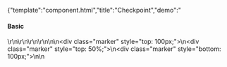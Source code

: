 {"template":"component.html","title":"Checkpoint","demo":"<h4>Basic</h4>\r\n\r\n<!-- START: FIRSTDEMO -->\r\n\r\n<style>\n  .check_container { background: #f9f9f9; overflow: hidden; }\n  .spacer { margin: 300px 0; border: 1px solid #eee; border-radius: 3px; height: 202px; margin: 300px auto; width: 302px; }\n  .checkpoint { background: #00bcd4; border-radius: 3px; color: #fff; height: 200px; line-height: 200px; margin: 0 auto; text-align: center; width: 300px; }\n\n  .marker {\n    position: fixed;\n    /*top: 50%;*/\n    right: 0;\n    left: 0;\n\n    width: 100%;\n    height: 1px;\n\n    background: red;\n    opacity: 0.2;\n  }\n</style>\n\n<div class=\"marker\" style=\"top: 100px;\"></div>\n<div class=\"marker\" style=\"top: 50%;\"></div>\n<div class=\"marker\" style=\"bottom: 100px;\"></div>\n\n<script>\n$(function() {\n  // $(\".checkpoint\").on(\"activate.checkpoint\", function() {\n  //   console.log(\"activate\", this);\n  // }).on(\"deactivate.checkpoint\", function() {\n  //   console.log(\"deactivate\", this);\n  // });\n\n  $(\".demo-checkpoint\").checkpoint({\n    // offset: -50,\n    intersect: 'middle-top',\n    reverse: true\n  });\n});\n</script>\n\r\n<!-- <div class=\"demo_container\">\n  <div class=\"demo_example\"> -->\n  <div class=\"spacer\">\n    <div class=\"checkpoint demo-checkpoint\" data-checkpoint-options='{\"offset\":-100,\"intersect\":\"top-top\"}' data-checkpoint-animation=\"fade-up\">Target</div>\n  </div>\n  <div class=\"spacer\">\n    <div class=\"checkpoint demo-checkpoint\" data-checkpoint-options='{\"offset\":0,\"intersect\":\"middle-middle\"}' data-checkpoint-animation=\"fade-up\">Target</div>\n  </div>\n  <div class=\"spacer\">\n    <div class=\"checkpoint demo-checkpoint\" data-checkpoint-options='{\"offset\":100,\"intersect\":\"bottom-bottom\"}' data-checkpoint-animation=\"fade-up\">Target</div>\n  </div>\n  <div class=\"check_container\">\n    <div class=\"spacer\">\n      <div class=\"checkpoint demo-checkpoint\" data-checkpoint-options='{\"offset\":100,\"intersect\":\"bottom-bottom\"}' data-checkpoint-animation=\"fade-up\" data-checkpoint-container=\".check_container\">Target</div>\n    </div>\n  </div>\n\n  <!-- FADE -->\n\n  <div class=\"spacer\">\n    <div class=\"checkpoint demo-checkpoint\" data-checkpoint-animation=\"fade-up\">Fade Up</div>\n  </div>\n  <div class=\"spacer\">\n    <div class=\"checkpoint demo-checkpoint\" data-checkpoint-animation=\"fade-down\">Fade Down</div>\n  </div>\n  <div class=\"spacer\">\n    <div class=\"checkpoint demo-checkpoint\" data-checkpoint-animation=\"fade-left\">Fade Left</div>\n  </div>\n  <div class=\"spacer\">\n    <div class=\"checkpoint demo-checkpoint\" data-checkpoint-animation=\"fade-right\">Fade Right</div>\n  </div>\n\n  <!-- ZOOM IN -->\n\n  <div class=\"spacer\">\n    <div class=\"checkpoint demo-checkpoint\" data-checkpoint-animation=\"zoom-in\">Zoom In</div>\n  </div>\n  <div class=\"spacer\">\n    <div class=\"checkpoint demo-checkpoint\" data-checkpoint-animation=\"zoom-in-up\">Zoom In Up</div>\n  </div>\n  <div class=\"spacer\">\n    <div class=\"checkpoint demo-checkpoint\" data-checkpoint-animation=\"zoom-in-down\">Zoom In Down</div>\n  </div>\n  <div class=\"spacer\">\n    <div class=\"checkpoint demo-checkpoint\" data-checkpoint-animation=\"zoom-in-left\">Zoom In Left</div>\n  </div>\n  <div class=\"spacer\">\n    <div class=\"checkpoint demo-checkpoint\" data-checkpoint-animation=\"zoom-in-right\">Zoom In Right</div>\n  </div>\n\n  <!-- ZOOM OUT -->\n\n  <div class=\"spacer\">\n    <div class=\"checkpoint demo-checkpoint\" data-checkpoint-animation=\"zoom-out\">Zoom Out</div>\n  </div>\n  <div class=\"spacer\">\n    <div class=\"checkpoint demo-checkpoint\" data-checkpoint-animation=\"zoom-out-up\">Zoom Out Up</div>\n  </div>\n  <div class=\"spacer\">\n    <div class=\"checkpoint demo-checkpoint\" data-checkpoint-animation=\"zoom-out-down\">Zoom Out Down</div>\n  </div>\n  <div class=\"spacer\">\n    <div class=\"checkpoint demo-checkpoint\" data-checkpoint-animation=\"zoom-out-left\">Zoom Out Left</div>\n  </div>\n  <div class=\"spacer\">\n    <div class=\"checkpoint demo-checkpoint\" data-checkpoint-animation=\"zoom-out-right\">Zoom Out Right</div>\n  </div>\n\n  <!-- FLIP -->\n\n  <div class=\"spacer\">\n    <div class=\"checkpoint demo-checkpoint\" data-checkpoint-animation=\"flip-up\">Flip Up</div>\n  </div>\n  <div class=\"spacer\">\n    <div class=\"checkpoint demo-checkpoint\" data-checkpoint-animation=\"flip-down\">Flip Down</div>\n  </div>\n  <div class=\"spacer\">\n    <div class=\"checkpoint demo-checkpoint\" data-checkpoint-animation=\"flip-left\">Flip Left</div>\n  </div>\n  <div class=\"spacer\">\n    <div class=\"checkpoint demo-checkpoint\" data-checkpoint-animation=\"flip-right\">Flip Right</div>\n  </div>\n\n  <!-- </div>\r\n  <div class=\"demo_code\"> -->\r\n    <pre><code class=\"language-html\">&lt;div class=&quot;checkpoint&quot;&gt;Target&lt;/div&gt;</code></pre>\r\n    <pre><code class=\"language-javascript\">$(\".checkpoint\").checkpoint({\n  offset: 50\n});</code></pre>\r\n  <!-- </div>\r\n</div> -->\n\r\n<!-- END: FIRSTDEMO -->\n","asset_root":"../","year":2017}

 #Checkpoint Demo
<p class="back_link"><a href="https://formstone.it/components/checkpoint">View Documentation</a></p>